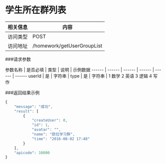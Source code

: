 
# 学生所在群列表
 相关信息 | 内容
 ------ | ------
 访问类型 | POST
 访问地址 | /homework/getUserGroupList

###请求参数

 参数名称 | 是否必填 | 类型 | 说明 | 示例数据
 ------ | ------ | ------ | ------ | ------ | ------
 userId | 是 | 字符串 | 
 type | 是 | 字符串 |  1 数学 2 英语 3 逻辑 4 写作
 
###返回结果示例

```javascript
{
    "message": "成功",
    "result": [
        {
            "createUser": 0,
            "id": 1,
            "avatar": "",
            "name": "欧拉学习群",
            "time": "2016-08-02 17:48"
        }
    ],
    "apicode": 10000
}
